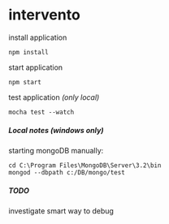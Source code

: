# intervento

install application

 `npm install`

start application

 `npm start`
 
test application _(only local)_
 
 `mocha test --watch`


 ##### Local notes _(windows only)_
 starting mongoDB manually:
 ```
 cd C:\Program Files\MongoDB\Server\3.2\bin
 mongod --dbpath c:/DB/mongo/test
 ```

##### TODO
investigate smart way to debug
